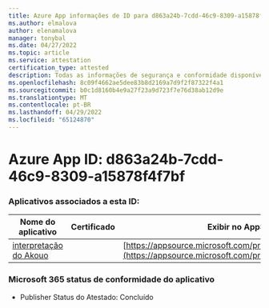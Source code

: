 ```yaml
---
title: Azure App informações de ID para d863a24b-7cdd-46c9-8309-a15878f4f7bf
ms.author: elmalova
author: elenamalova
manager: tonybal
ms.date: 04/27/2022
ms.topic: article
ms.service: attestation
certification_type: attested
description: Todas as informações de segurança e conformidade disponíveis para d863a24b-7cdd-46c9-8309-a15878f4f7bf.
ms.openlocfilehash: 8c09f4662ae5dee83b8d2169a7d9f2f87322f4a1
ms.sourcegitcommit: b0c1d8160b4e9a27f23a9d723f7e76d38ab12d9e
ms.translationtype: MT
ms.contentlocale: pt-BR
ms.lasthandoff: 04/29/2022
ms.locfileid: "65124870"
---
```

# <a name="azure-app-id-d863a24b-7cdd-46c9-8309-a15878f4f7bf"></a>Azure App ID: d863a24b-7cdd-46c9-8309-a15878f4f7bf


### <a name="apps-associated-with-this-id"></a>Aplicativos associados a esta ID:
| **Nome do aplicativo** | **Certificado** | **Exibir no AppSource** |
|--------------|---------------|-----------------------|
| [interpretação do Akouo](../forward/WA200003814.md) |  | [https://appsource.microsoft.com/product/office/WA200003814](https://appsource.microsoft.com/product/office/WA200003814) |

### <a name="microsoft-365-app-compliance-status"></a>Microsoft 365 status de conformidade do aplicativo
- Publisher Status do Atestado: Concluído
